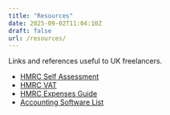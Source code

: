 ```yaml
---
title: "Resources"
date: 2025-09-02T11:04:10Z
draft: false
url: /resources/
---
```

Links and references useful to UK freelancers.

- [HMRC Self Assessment](https://www.gov.uk/self-assessment-tax-returns)
- [HMRC VAT](https://www.gov.uk/vat-registration)
- [HMRC Expenses Guide](https://www.gov.uk/expenses-if-youre-self-employed)
- [Accounting Software List](https://www.gov.uk/guidance/software-for-sending-income-tax-updates)
